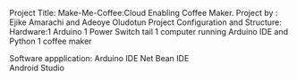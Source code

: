 Project Title: Make-Me-Coffee:Cloud Enabling Coffee Maker. 
Project by : Ejike Amarachi and  Adeoye Oludotun
Project Configuration and Structure: 
Hardware:1 Arduino
         1 Power Switch tail
         1 computer running Arduino IDE and Python
         1 coffee maker
         
Software appplication: Arduino IDE
                       Net Bean IDE  
                       Android Studio

         


